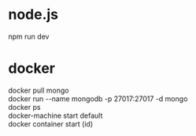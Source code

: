 # node.js
npm run dev<br>

# docker
docker pull mongo<br>
docker run --name mongodb -p 27017:27017 -d mongo<br>
docker ps<br>
docker-machine start default<br>
docker container start (id)<br>

